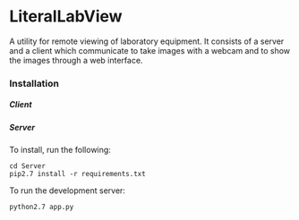 # LiteralLabView

A utility for remote viewing of laboratory equipment. It consists of a server and a client which communicate to take images with a webcam and to show the images through a web interface.

### Installation

##### Client

##### Server
To install, run the following:

```
cd Server
pip2.7 install -r requirements.txt
```

To run the development server:

```
python2.7 app.py
```
